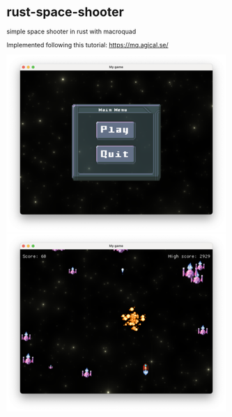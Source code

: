 # rust-space-shooter
simple space shooter in rust with macroquad

Implemented following this tutorial: https://mq.agical.se/

![Menu screenshot](img/menu-ui.png)
![Game screenshot](img/game-screenshot.png)
